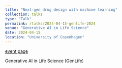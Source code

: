 ```yaml
---
title: "Next-gen drug design with machine learning"
collection: talks
type: "Talk"
permalink: /talks/2024-04-15-genlife-2024
venue: "Generative AI in Life Science"
date: 2024-04-15
location: "University of Copenhagen"
---
```


[event page](https://genlife.dk/)

Generative AI in Life Science (GenLife)

